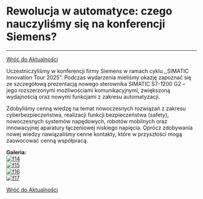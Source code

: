 # Rewolucja w automatyce: czego nauczyliśmy się na konferencji Siemens?
---

[Wróć do Aktualności](../news.html)

Uczestniczyliśmy w konferencji firmy Siemens w ramach cyklu ,,SIMATIC Innovation Tour 2025”. Podczas wydarzenia mieliśmy okazję zapoznać się ze szczegółową prezentacją nowego sterownika SIMATIC S7-1200 G2 – jego rozszerzonymi możliwościami komunikacyjnymi, zwiększoną wydajnością oraz nowymi funkcjami z zakresu automatyzacji.

Zdobyliśmy cenną wiedzę na temat nowoczesnych rozwiązań z zakresu cyberbezpieczeństwa, realizacji funkcji bezpieczeństwa (safety), nowoczesnych systemów napędowych, robotów mobilnych oraz innowacyjnej aparatury łączeniowej niskiego napięcia. Oprócz zdobywania nowej wiedzy nawiązaliśmy cenne kontakty, które w przyszłości mogą zaowocować cenną współpracą.

**Galeria:**  
[![f14](https://i.postimg.cc/jSJ28Mnb/f14.png)](https://postimg.cc/QFhjCkq4)  
[![f15](https://i.postimg.cc/CKT19bbf/f15.png)](https://postimg.cc/68ctv2j9)  
[![f16](https://i.postimg.cc/63BQpwjW/f16.png)](https://postimg.cc/XZDW2M6m)  
[![f17](https://i.postimg.cc/NFMfRDvZ/f17.png)](https://postimg.cc/62kXXd3h)

[Wróć do Aktualności](../news.html)